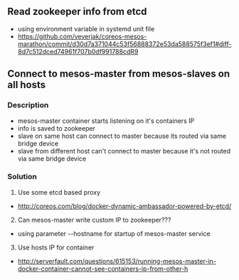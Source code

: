 ## Read zookeeper info from etcd
 - using environment variable in systemd unit file
  - https://github.com/veverjak/coreos-mesos-marathon/commit/d30d7a371044c53f56888372e53da588575f3ef1#diff-8d7c512dced74961f707b0df991788cdR9

## Connect to mesos-master from mesos-slaves on all hosts

### Description
 - mesos-master container starts listening on it's containers IP
 - info is saved to zookeeper
 - slave on same host can connect to master because its routed via same bridge device
 - slave from different host can't connect to master because it's not routed via same bridge device

### Solution
 1. Use some etcd based proxy 
  - http://coreos.com/blog/docker-dynamic-ambassador-powered-by-etcd/
 2. Can mesos-master write custom IP to zookeeper???
  - using parameter --hostname for startup of mesos-master service
 3. Use hosts IP for container
  - http://serverfault.com/questions/615153/running-mesos-master-in-docker-container-cannot-see-containers-ip-from-other-h
